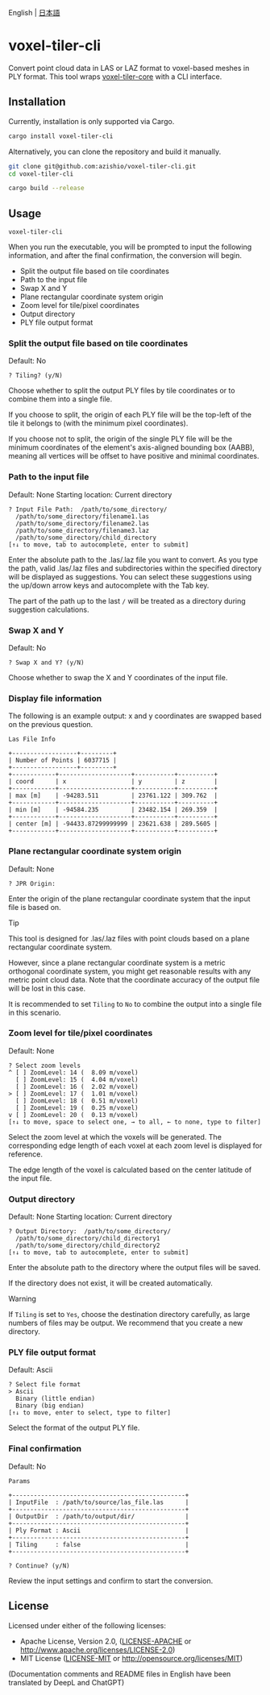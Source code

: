 English | [日本語](README.ja.md)

# voxel-tiler-cli

Convert point cloud data in LAS or LAZ format to voxel-based meshes in PLY format. This tool
wraps [voxel-tiler-core](https://crates.io/crates/voxel-tiler-core) with a CLI interface.

## Installation

Currently, installation is only supported via Cargo.

```sh
cargo install voxel-tiler-cli
```

Alternatively, you can clone the repository and build it manually.

```sh
git clone git@github.com:azishio/voxel-tiler-cli.git
cd voxel-tiler-cli

cargo build --release
```

## Usage

```shell
voxel-tiler-cli
```

When you run the executable, you will be prompted to input the following information, and after the final confirmation,
the conversion will begin.

+ Split the output file based on tile coordinates
+ Path to the input file
+ Swap X and Y
+ Plane rectangular coordinate system origin
+ Zoom level for tile/pixel coordinates
+ Output directory
+ PLY file output format

### Split the output file based on tile coordinates

Default: No

```shell
? Tiling? (y/N)
```

Choose whether to split the output PLY files by tile coordinates or to combine them into a single file.

If you choose to split, the origin of each PLY file will be the top-left of the tile it belongs to (with the minimum
pixel coordinates).

If you choose not to split, the origin of the single PLY file will be the minimum coordinates of the element's
axis-aligned bounding box (AABB), meaning all vertices will be offset to have positive and minimal coordinates.

### Path to the input file

Default: None
Starting location: Current directory

```shell
? Input File Path:  /path/to/some_directory/
  /path/to/some_directory/filename1.las
  /path/to/some_directory/filename2.las
  /path/to/some_directory/filename3.laz
  /path/to/some_directory/child_directory  
[↑↓ to move, tab to autocomplete, enter to submit]
```

Enter the absolute path to the .las/.laz file you want to convert. As you type the path, valid .las/.laz files and
subdirectories within the specified directory will be displayed as suggestions. You can select these suggestions using
the up/down arrow keys and autocomplete with the Tab key.

The part of the path up to the last `/` will be treated as a directory during suggestion calculations.

### Swap X and Y

Default: No

```shell
? Swap X and Y? (y/N)
```

Choose whether to swap the X and Y coordinates of the input file.

### Display file information

The following is an example output:
x and y coordinates are swapped based on the previous question.

```shell
Las File Info

+------------------+---------+
| Number of Points | 6037715 |
+------------------+---------+
+------------+--------------------+-----------+----------+
| coord      | x                  | y         | z        |
+------------+--------------------+-----------+----------+
| max [m]    | -94283.511         | 23761.122 | 309.762  |
+------------+--------------------+-----------+----------+
| min [m]    | -94584.235         | 23482.154 | 269.359  |
+------------+--------------------+-----------+----------+
| center [m] | -94433.87299999999 | 23621.638 | 289.5605 |
+------------+--------------------+-----------+----------+
```

### Plane rectangular coordinate system origin

Default: None

```shell
? JPR Origin:  
```

Enter the origin of the plane rectangular coordinate system that the input file is based on.

> [!TIP]
> This tool is designed for .las/.laz files with point clouds based on a plane rectangular coordinate system.
>
> However, since a plane rectangular coordinate system is a metric orthogonal coordinate system, you might get
> reasonable results with any metric point cloud data.
> Note that the coordinate accuracy of the output file will be lost in this case.
>
> It is recommended to set `Tiling` to `No` to combine the output into a single file in this scenario.

### Zoom level for tile/pixel coordinates

Default: None

```shell
? Select zoom levels  
^ [ ] ZoomLevel: 14 (  8.09 m/voxel)
  [ ] ZoomLevel: 15 (  4.04 m/voxel)
  [ ] ZoomLevel: 16 (  2.02 m/voxel)
> [ ] ZoomLevel: 17 (  1.01 m/voxel)
  [ ] ZoomLevel: 18 (  0.51 m/voxel)
  [ ] ZoomLevel: 19 (  0.25 m/voxel)
v [ ] ZoomLevel: 20 (  0.13 m/voxel)
[↑↓ to move, space to select one, → to all, ← to none, type to filter]
```

Select the zoom level at which the voxels will be generated. The corresponding edge length of each voxel at each zoom
level is displayed for reference.

The edge length of the voxel is calculated based on the center latitude of the input file.

### Output directory

Default: None
Starting location: Current directory

```shell
? Output Directory:  /path/to/some_directory/
  /path/to/some_directory/child_directory1
  /path/to/some_directory/child_directory2
[↑↓ to move, tab to autocomplete, enter to submit]
```

Enter the absolute path to the directory where the output files will be saved.

If the directory does not exist, it will be created automatically.

> [!WARNING]
> If `Tiling` is set to `Yes`, choose the destination directory carefully, as large numbers of files may be output.
> We recommend that you create a new directory.

### PLY file output format

Default: Ascii

```shell
? Select file format  
> Ascii
  Binary (little endian)
  Binary (big endian)
[↑↓ to move, enter to select, type to filter]
```

Select the format of the output PLY file.

### Final confirmation

Default: No

```shell
Params

+------------------------------------------------+
| InputFile  : /path/to/source/las_file.las      |
+------------------------------------------------+
| OutputDir  : /path/to/output/dir/              |
+------------------------------------------------+
| Ply Format : Ascii                             |
+------------------------------------------------+
| Tiling     : false                             |
+------------------------------------------------+

? Continue? (y/N)  
```

Review the input settings and confirm to start the conversion.

## License

Licensed under either of the following licenses:

+ Apache License, Version 2.0, ([LICENSE-APACHE](LICENSE-APACHE) or http://www.apache.org/licenses/LICENSE-2.0)
+ MIT License ([LICENSE-MIT](LICENSE-MIT) or http://opensource.org/licenses/MIT)

(Documentation comments and README files in English have been translated by DeepL and ChatGPT)

